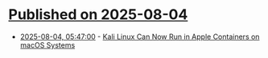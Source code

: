 # [Published on 2025-08-04](index.md)

* [2025-08-04, 05:47:00](https://soylentnews.org/article.pl?sid=25/08/02/2145230&from=rss) - [Kali Linux Can Now Run in Apple Containers on macOS Systems](https://soylentnews.org/article.pl?sid=25/08/02/2145230&from=rss)
